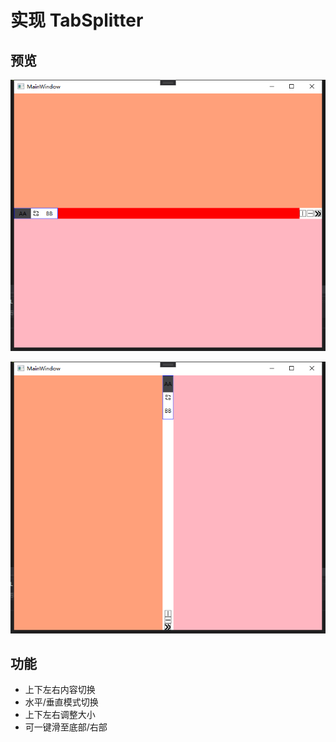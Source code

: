 
# 实现 TabSplitter 

## 预览

![水平预览图](./Images/image1.png)

![垂直预览图](./Images/image2.png)

## 功能
- 上下左右内容切换
- 水平/垂直模式切换
- 上下左右调整大小
- 可一键滑至底部/右部

